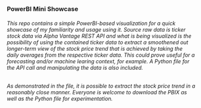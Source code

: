 ### PowerBI Mini Showcase

###### This repo contains a simple PowerBI-based visualization for a quick showcase of my familiarity and usage using it. Source raw data is ticker stock data via Alpha Vantage REST API and what is being visualized is the possibility of using the contained ticker data to extract a smoothened out longer-term view of the stock price trend that is achieved by taking the daily averages from the respective ticker data. This could prove useful for a forecasting and/or machine learing context, for example. A Python file for the API call and manipulating the data is also included. 

###### As demonstrated in the file, it is possible to extract the stock price trend in a reasonably close manner. Everyone is welcome to download the PBIX as well as the Python file for experimentation.
